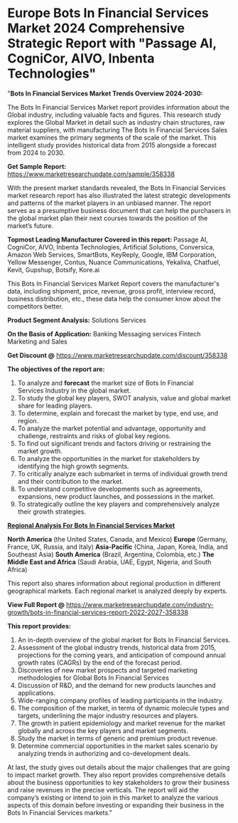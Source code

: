 # Europe Bots In Financial Services Market 2024 Comprehensive Strategic Report with "Passage AI, CogniCor, AIVO, Inbenta Technologies"
"<strong>Bots In Financial Services Market Trends Overview 2024-2030:</strong>

The Bots In Financial Services Market report provides information about the Global industry, including valuable facts and figures. This research study explores the Global Market in detail such as industry chain structures, raw material suppliers, with manufacturing The Bots In Financial Services Sales market examines the primary segments of the scale of the market. This intelligent study provides historical data from 2015 alongside a forecast from 2024 to 2030.

<strong>Get Sample Report:</strong> <a href=https://www.marketresearchupdate.com/sample/358338>https://www.marketresearchupdate.com/sample/358338</a>

With the present market standards revealed, the Bots In Financial Services market research report has also illustrated the latest strategic developments and patterns of the market players in an unbiased manner. The report serves as a presumptive business document that can help the purchasers in the global market plan their next courses towards the position of the market’s future.

<strong>Topmost Leading Manufacturer Covered in this report:
</strong>Passage AI, CogniCor, AIVO, Inbenta Technologies, Artificial Solutions, Conversica, Amazon Web Services, SmartBots, KeyReply, Google, IBM Corporation, Yellow Messenger, Contus, Nuance Communications, Yekaliva, Chatfuel, Kevit, Gupshup, Botsify, Kore.ai

This Bots In Financial Services Market Report covers the manufacturer's data, including shipment, price, revenue, gross profit, interview record, business distribution, etc., these data help the consumer know about the competitors better.

<strong>Product Segment Analysis:</strong>
Solutions
Services

<strong>On the Basis of Application:</strong>
Banking
Messaging services
Fintech
Marketing and Sales

<strong>Get Discount @</strong> <a href=https://www.marketresearchupdate.com/discount/358338>https://www.marketresearchupdate.com/discount/358338</a>

<strong><b>The objectives of the report are:</b></strong>

1) To analyze and <strong><strong>forecast</strong></strong> the market size of Bots In Financial Services Industry in the global market.
2) To study the global key players, SWOT analysis, value and global market share for leading players.
3) To determine, explain and forecast the market by type, end use, and region.
4) To analyze the market potential and advantage, opportunity and challenge, restraints and risks of global key regions.
5) To find out significant trends and factors driving or restraining the market growth.
6) To analyze the opportunities in the market for stakeholders by identifying the high growth segments.
7) To critically analyze each submarket in terms of individual growth trend and their contribution to the market.
8) To understand competitive developments such as agreements, expansions, new product launches, and possessions in the market.
9) To strategically outline the key players and comprehensively analyze their growth strategies.

<strong><u><b>Regional Analysis For Bots In Financial Services Market</b></u></strong>

<strong><b>North America</b></strong> (the United States, Canada, and Mexico)
<strong><b>Europe </b></strong>(Germany, France, UK, Russia, and Italy)
<strong><b>Asia-Pacific</b></strong> (China, Japan, Korea, India, and Southeast Asia)
<strong><b>South America</b></strong> (Brazil, Argentina, Colombia, etc.)
<strong><b>The Middle East and Africa</b></strong> (Saudi Arabia, UAE, Egypt, Nigeria, and South Africa)

This report also shares information about regional production in different geographical markets. Each regional market is analyzed deeply by experts.

<strong>View Full Report @</strong> <a href=https://www.marketresearchupdate.com/industry-growth/bots-in-financial-services-report-2022-2027-358338>https://www.marketresearchupdate.com/industry-growth/bots-in-financial-services-report-2022-2027-358338</a>

<strong>This report provides:</strong>

1) An in-depth overview of the global market for Bots In Financial Services.
2) Assessment of the global industry trends, historical data from 2015, projections for the coming years, and anticipation of compound annual growth rates (CAGRs) by the end of the forecast period.
3) Discoveries of new market prospects and targeted marketing methodologies for Global Bots In Financial Services
4) Discussion of R&amp;D, and the demand for new products launches and applications.
5) Wide-ranging company profiles of leading participants in the industry.
6) The composition of the market, in terms of dynamic molecule types and targets, underlining the major industry resources and players.
7) The growth in patient epidemiology and market revenue for the market globally and across the key players and market segments.
8) Study the market in terms of generic and premium product revenue.
9) Determine commercial opportunities in the market sales scenario by analyzing trends in authorizing and co-development deals.

At last, the study gives out details about the major challenges that are going to impact market growth. They also report provides comprehensive details about the business opportunities to key stakeholders to grow their business and raise revenues in the precise verticals. The report will aid the company’s existing or intend to join in this market to analyze the various aspects of this domain before investing or expanding their business in the Bots In Financial Services markets."
